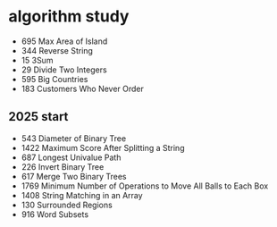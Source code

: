 # algorithm study 
* 695 Max Area of Island
* 344 Reverse String
* 15 3Sum
* 29 Divide Two Integers
* 595 Big Countries
* 183 Customers Who Never Order
 

## 2025 start
* 543 Diameter of Binary Tree
* 1422 Maximum Score After Splitting a String
* 687 Longest Univalue Path
* 226 Invert Binary Tree
* 617 Merge Two Binary Trees
* 1769 Minimum Number of Operations to Move All Balls to Each Box
* 1408 String Matching in an Array
* 130 Surrounded Regions
* 916 Word Subsets

